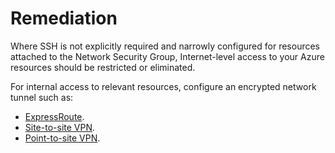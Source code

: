# Remediation

Where SSH is not explicitly required and narrowly configured for resources attached to the Network Security Group, Internet-level access to your Azure resources should be restricted or eliminated.

For internal access to relevant resources, configure an encrypted network tunnel such as:

- [ExpressRoute](https://docs.microsoft.com/en-us/azure/expressroute/).
- [Site-to-site VPN](https://docs.microsoft.com/en-us/azure/vpn-gateway/vpn-gateway-howto-site-to-site-resource-manager-portal).
- [Point-to-site VPN](https://docs.microsoft.com/en-us/azure/vpn-gateway/vpn-gateway-howto-point-to-site-resource-manager-portal).
